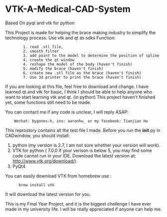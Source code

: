 # VTK-A-Medical-CAD-System
Based On pyqt and vtk for python


This Project is made for helping the brace making industry to simplify the technology process.
Use vtk and qt as sdks
Function:  

            1. read .stl file,
            2. smooth filter
            3. add point to the model to determine the position of spline
            4. create the qt window
            4. reshape the model of the body (haven't finish)
            5. modify the brace (haven't finish)
            6. create new .stl file as the brace (haven't finish)
            7. Use 3d printer to print the brace (haven't finish)


If you are looking at this file, feel free to download and change. I have learned qt and vtk for basic, I think I should be able to help anyone who want to start learning vtk and qt. (in python)
This project haven't finished yet, some functions still need to be made. 

You can contact me if any code is unclear, I will reply ASAP:

        Wechat: bygones-h, ins: aaronhu_ or my facebook: Tianjian Hu
This reprostory contains all the test file I made. Before you run the __init__.py in CADwindow, you should install:

  1. python (my version is 2.7, I am not sure whether your version will work).
  2. VTK for python ( 7.0.0 If your verison is below 5, you may find some code cannot run in your IDE. Download the latest version at: http://www.vtk.org/download/).
  3. PyQt4
  
You can easily download VTK from homebrew use :

          brew install vtk
       
It will download the latest version for you.

This is my Final Year Project, and it is the biggest chellenge I have ever made in my university life. I will be really appreciated if anyone can help me.
